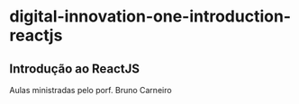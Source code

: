 # digital-innovation-one-introduction-reactjs
## Introdução ao ReactJS
Aulas ministradas pelo porf. Bruno Carneiro